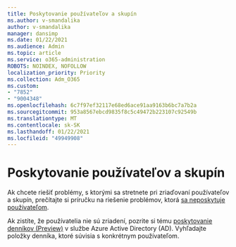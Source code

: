 ```yaml
---
title: Poskytovanie používateľov a skupín
ms.author: v-smandalika
author: v-smandalika
manager: dansimp
ms.date: 01/22/2021
ms.audience: Admin
ms.topic: article
ms.service: o365-administration
ROBOTS: NOINDEX, NOFOLLOW
localization_priority: Priority
ms.collection: Adm_O365
ms.custom:
- "7852"
- "9004348"
ms.openlocfilehash: 6c7f97ef32117e68ed6ace91aa9163b6bc7a7b2a
ms.sourcegitcommit: 953a8567ebcd9835f8c5c49472b223107c92549b
ms.translationtype: MT
ms.contentlocale: sk-SK
ms.lasthandoff: 01/22/2021
ms.locfileid: "49949908"
---
```

# <a name="provisioning-users-and-groups"></a>Poskytovanie používateľov a skupín

Ak chcete riešiť problémy, s ktorými sa stretnete pri zriaďovaní používateľov a skupín, prečítajte si príručku na riešenie problémov, ktorá [sa neposkytuje používateľom](https://docs.microsoft.com/azure/active-directory/app-provisioning/application-provisioning-config-problem-no-users-provisioned).

Ak zistíte, že používatelia nie sú zriadení, pozrite si tému [poskytovanie denníkov (Preview)](https://docs.microsoft.com/azure/active-directory/reports-monitoring/concept-provisioning-logs) v službe Azure Active Directory (AD). Vyhľadajte položky denníka, ktoré súvisia s konkrétnym používateľom.

